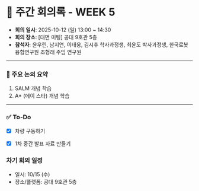 # 📝 주간 회의록 - WEEK 5

- **회의 일시**: 2025-10-12 (일) 13:00 ~ 14:30
- **회의 장소**: [대면 미팅] 공대 9호관 5층
- **참석자**: 윤우린, 남지연, 이태웅, 김시후 학사과정생, 최윤도 박사과정생, 한국로봇융합연구원 조형래 주임 연구원
  
---

### 📍 주요 논의 요약
1. SALM 개념 학습
2. A* (에이 스타) 개념 학습

---

### ✅ To-Do
- [x] 차량 구동하기
- [x] 1차 중간 발표 자료 만들기


### 차기 회의 일정
- 일시: 10/15 (수)
- 장소/플랫폼: 공대 9호관 5층 
